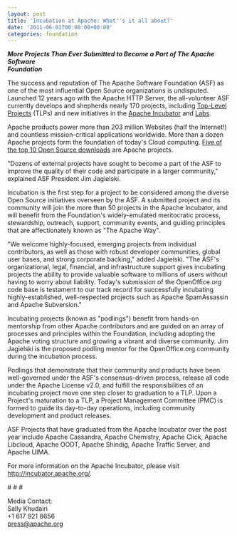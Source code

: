 ```yaml
---
layout: post
title: 'Incubation at Apache: What''s it all about?'
date: '2011-06-01T00:00:00+00:00'
categories: foundation
---
```

<p><em><strong>More Projects Than Ever Submitted to Become a Part of The Apache Software
  <br />Foundation </strong></em>
</p>
<p>The success and reputation of The Apache Software Foundation (ASF) as one of the most influential Open Source organizations is undisputed. Launched 12 years ago with the Apache HTTP Server, the all-volunteer ASF currently develops and shepherds nearly 170 projects, including <a title="Projects at Apache" href="http://projects.apache.org/">Top-Level Projects</a> (TLPs) and new initiatives in the <a title="Apache Incubator" href="http://incubator.apache.org/">Apache Incubator</a> and <a title="Apache Labs" href="http://labs.apache.org/">Labs</a>.
</p>
<p>Apache products power more than 203 million Websites (half the Internet!) and countless mission-critical applications worldwide. More than a dozen Apache projects form the foundation of today's Cloud computing. <a title="Top Open Source downloads" href="https://www.osscensus.org/packages-rank-public.php">Five of the top 10 Open Source downloads</a> are Apache projects.
</p>
<p>"Dozens of external projects have sought to become a part of the ASF to improve the quality of their code and participate in a larger community," explained ASF President Jim Jagielski.
</p>
<p>Incubation is the first step for a project to be considered among the diverse Open Source initiatives overseen by the ASF. A submitted project and its community will join the more than 50 projects in the Apache Incubator, and will benefit from the Foundation's widely-emulated meritocratic process, stewardship, outreach, support, community events, and guiding principles that are affectionately known as "The Apache Way".
</p>
<p>"We welcome highly-focused, emerging projects from individual contributors, as well as those with robust developer communities, global user bases, and strong corporate backing," added Jagielski. "The ASF's organizational, legal, financial, and infrastructure support gives incubating projects the ability to provide valuable software to millions of users without having to worry about liability. Today's submission of the OpenOffice.org code base is testament to our track record for successfully incubating highly-established, well-respected projects such as Apache SpamAssassin and Apache Subversion."
</p>
<p>Incubating projects (known as "podlings") benefit from hands-on mentorship from other Apache contributors and are guided on an array of processes and principles within the Foundation, including adopting the Apache voting structure and growing a vibrant and diverse community. Jim Jagielski is the proposed podling mentor for the OpenOffice.org community during the incubation process.
</p>
<p>Podlings that demonstrate that their community and products have been well-governed under the ASF's consensus-driven process, release all code under the Apache License v2.0, and fulfill the responsibilities of an incubating project move one step closer to graduation to a TLP. Upon a Project's maturation to a TLP, a Project Management Committee (PMC) is formed to guide its day-to-day operations, including community development and product releases.
</p>
<p>ASF Projects that have graduated from the Apache Incubator over the past year include Apache Cassandra, Apache Chemistry, Apache Click, Apache Libcloud, Apache OODT, Apache Shindig, Apache Traffic Server, and Apache UIMA.
</p>
<p>For more information on the Apache Incubator, please visit
  <br /><a href="http://incubator.apache.org/">http://incubator.apache.org/</a>.
</p>
<p># # #
</p>
<p>Media Contact:
  <br />Sally Khudairi
  <br />+1 617 921 8656
  <br /><a href="mailto:press@apache.org">press@apache.org</a>
</p>
